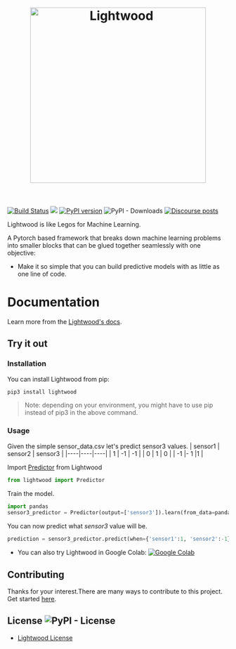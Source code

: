 <h1 align="center">
	<img width="400" src="https://mindsdb.github.io/lightwood/assets/logo.png" alt="Lightwood">
	<br>
	<br>
</h1>

[![Build Status](https://travis-ci.org/mindsdb/lightwood.svg?branch=master)](https://travis-ci.org/mindsdb/lightwood)
![](https://img.shields.io/badge/python-3.6%20|%203.7|%203.8-brightgreen.svg)
[![PyPI version](https://badge.fury.io/py/lightwood.svg)](https://badge.fury.io/py/lightwood)
![PyPI - Downloads](https://img.shields.io/pypi/dm/lightwood)
[![Discourse posts](https://img.shields.io/discourse/posts?server=https%3A%2F%2Fcommunity.mindsdb.com%2F)](https://community.mindsdb.com/)

Lightwood is like Legos for Machine Learning. 

A Pytorch based framework that breaks down machine learning problems into smaller blocks that can be glued together seamlessly with one objective:

- Make it so simple that you can build predictive models with as little as one line of code.


# Documentation
Learn more from the [Lightwood's docs](https://mindsdb.github.io/lightwood/API/).  

## Try it out

### Installation
You can install Lightwood from pip:

```python
pip3 install lightwood
```
>Note: depending on your environment, you might have to use pip instead of pip3 in the above command.

### Usage
Given the simple sensor_data.csv let's predict sensor3 values.
| sensor1  | sensor2 | sensor3 |
|----|----|----|
|  1 | -1 | -1 |
| 0  | 1  | 0  |
| -1  |- 1  |1  |

Import [Predictor](https://mindsdb.github.io/lightwood/API/) from Lightwood
```python
from lightwood import Predictor
```

Train the model.
```python
import pandas
sensor3_predictor = Predictor(output=['sensor3']).learn(from_data=pandas.read_csv('sensor_data.csv'))
```
You can now predict what *sensor3* value will be.

```python
prediction = sensor3_predictor.predict(when={'sensor1':1, 'sensor2':-1})
```

* You can also try Lightwood in Google Colab: [![Google Colab](https://colab.research.google.com/assets/colab-badge.svg "Lightwood")](https://colab.research.google.com/drive/10W43sur_uj28ROiGuAIF9X46_Xrx1e7K)

## Contributing
Thanks for your interest.There are many ways to contribute to this project. Get started [here](https://github.com/mindsdb/lightwood/blob/master/CONTRIBUTING.md).

## License ![PyPI - License](https://img.shields.io/pypi/l/lightwood)

* [Lightwood License](https://github.com/mindsdb/lightwood/blob/master/LICENSE)
